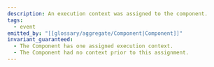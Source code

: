 ```yaml
---
description: An execution context was assigned to the component.
tags:
  - event
emitted_by: "[[glossary/aggregate/Component|Component]]"
invariant_guaranteed:
  - The Component has one assigned execution context.
  - The Component had no context prior to this assignment.
---
```


